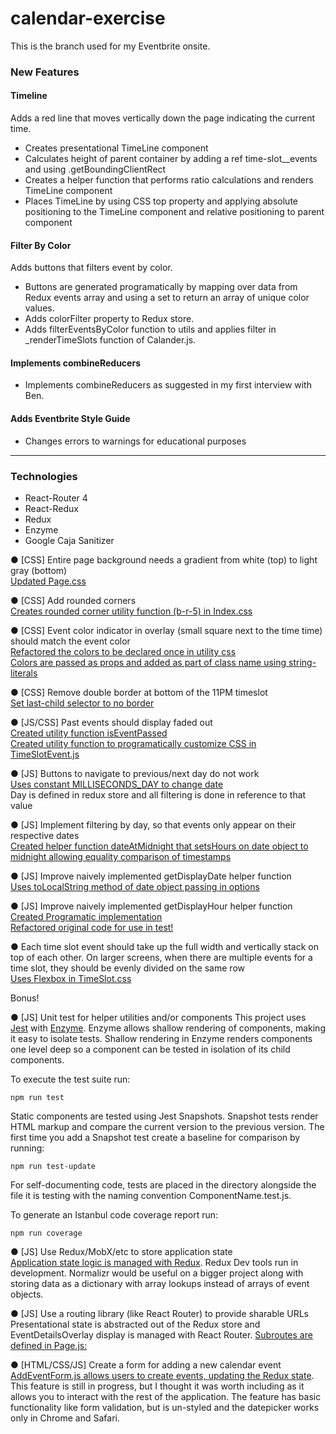 # calendar-exercise
This is the branch used for my Eventbrite onsite.

### New Features

#### Timeline <br>
Adds a red line that moves vertically down the page indicating the current time.
* Creates presentational TimeLine component
* Calculates height of parent container by adding a ref time-slot__events and using .getBoundingClientRect
* Creates a helper function that performs ratio calculations and renders TimeLine component
* Places TimeLine by using CSS top property and applying absolute positioning to the TimeLine component and relative positioning to parent component

#### Filter By Color <br>
Adds buttons that filters event by color.
* Buttons are generated programatically by mapping over data from Redux events array and using a set to return an array of unique color values.
* Adds colorFilter property to Redux store.
* Adds filterEventsByColor function to utils and applies filter in _renderTimeSlots function of Calander.js.

#### Implements combineReducers<br>
* Implements combineReducers as suggested in my first interview with Ben.

#### Adds Eventbrite Style Guide<br>
* Changes errors to warnings for educational purposes
---

### Technologies
* React-Router 4
* React-Redux
* Redux
* Enzyme
* Google Caja Sanitizer

●  [CSS] Entire page background needs a gradient from white (top) to light gray (bottom)<br>
[Updated Page.css](https://github.com/jenjwong/calendar-exercise/blob/saving-the-day/src/components/Page.css)

●  [CSS] Add rounded corners<br>
[Creates rounded corner utility function (b-r-5) in Index.css](https://github.com/jenjwong/calendar-exercise/blob/saving-the-day/src/index.css)

●  [CSS] Event color indicator in overlay (small square next to the time time) should match the event color <br>
[Refactored the colors to be declared once in utility css](https://github.com/jenjwong/calendar-exercise/blob/saving-the-day/src/index.css)<br>
[Colors are passed as props and added as part of class name using string-literals](https://github.com/jenjwong/calendar-exercise/blob/saving-the-day/src/components/EventDetails.js)

●  [CSS] Remove double border at bottom of the 11PM timeslot<br>
[Set last-child selector to no border](https://github.com/jenjwong/calendar-exercise/blob/saving-the-day/src/components/TimeSlot.css)

●  [JS/CSS] Past events should display faded out<br>
[Created utility function isEventPassed](https://github.com/jenjwong/calendar-exercise/blob/saving-the-day/src/utils/index.js)<br>
[Created utility function to programatically customize CSS in TimeSlotEvent.js](https://github.com/jenjwong/calendar-exercise/blob/saving-the-day/src/components/TimeSlotEvent.js)

●  [JS] Buttons to navigate to previous/next day do not work<br>
[Uses constant MILLISECONDS_DAY to change date](https://github.com/jenjwong/calendar-exercise/blob/saving-the-day/src/components/Page.js)<br>
Day is defined in redux store and all filtering is done in reference to that value

●  [JS] Implement filtering by day, so that events only appear on their respective dates<br>
[Created helper function dateAtMidnight that setsHours on date object to midnight
allowing equality comparison of timestamps](https://github.com/jenjwong/calendar-exercise/blob/saving-the-day/src/utils/index.js)


●  [JS] Improve naively implemented getDisplayDate helper function<br>
[Uses toLocalString method of date object passing in options](https://github.com/jenjwong/calendar-exercise/blob/saving-the-day/src/utils/index.js)


●  [JS] Improve naively implemented getDisplayHour helper function<br>
[Created Programatic implementation](https://github.com/jenjwong/calendar-exercise/blob/saving-the-day/src/utils/index.js)<br>[Refactored original code for use in test!](https://github.com/jenjwong/calendar-exercise/blob/saving-the-day/src/utils/index.test.js)<br>



● Each time slot event should take up the full width and vertically stack on
top of each other. On larger screens, when there are multiple events for a time slot,
they should be evenly divided on the same row<br>
[Uses Flexbox in TimeSlot.css](https://github.com/jenjwong/calendar-exercise/blob/saving-the-day/src/components/TimeSlot.css)


Bonus!


●  [JS] Unit test for helper utilities and/or components
This project uses [Jest](https://facebook.github.io/jest/) with [Enzyme](https://github.com/airbnb/enzyme). Enzyme allows shallow rendering of components, making it easy to isolate tests. Shallow rendering in Enzyme renders components one level deep so a component can be tested in isolation of its child components.

To execute the test suite run:
```
npm run test
```

Static components are tested using Jest Snapshots. Snapshot tests render HTML markup and compare the current version to the previous version. The first time you add a Snapshot test create a baseline for comparison by running:

```
npm run test-update
```

For self-documenting code, tests are placed in the directory alongside the file it is testing with the naming convention ComponentName.test.js.

To generate an Istanbul code coverage report run:
```
npm run coverage
```

●  [JS] Use Redux/MobX/etc to store application state<br>
[Application state logic is managed with Redux](https://github.com/jenjwong/calendar-exercise/blob/saving-the-day/src/reducers/index.js).
Redux Dev tools run in development. Normalizr would be useful on a bigger project along with storing data as a dictionary with array lookups instead of arrays of event objects.

●  [JS] Use a routing library (like React Router) to provide sharable URLs<br>
Presentational state is abstracted out of the Redux store and EventDetailsOverlay display is managed with React Router.
[Subroutes are defined in Page.js:](https://github.com/jenjwong/calendar-exercise/blob/saving-the-day/src/components/Page.js)

●  [HTML/CSS/JS] Create a form for adding a new calendar event<br>
[AddEventForm.js allows users to create events, updating the Redux state](https://github.com/jenjwong/calendar-exercise/blob/saving-the-day/src/components/AddEventForm.js). This feature is still in progress, but I thought it was worth including as it allows you to interact with the rest of the application. The feature has basic functionality like form validation, but is un-styled and the datepicker works only in Chrome and Safari.

